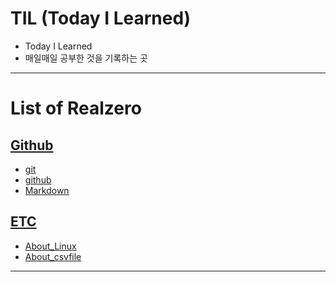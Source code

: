# TIL (Today I Learned)

- Today I Learned
- 매일매일 공부한 것을 기록하는 곳

---

# List of Realzero

## [Github](https://github.com/Realzero9/TIL/tree/master/Github)

- [git](https://github.com/Realzero9/TIL/blob/master/Github/Md.md)
- [github](https://github.com/Realzero9/TIL/blob/master/Github/Github.md)
- [Markdown](https://github.com/Realzero9/TIL/blob/master/Github/Markdown.md)

## [ETC](https://github.com/Realzero9/TIL/tree/master/ETC)

- [About_Linux](https://github.com/Realzero9/TIL/blob/master/ETC/About_Linux.md)
- [About_csvfile](https://github.com/Realzero9/TIL/blob/master/ETC/About_csvfile.md)
---
 
